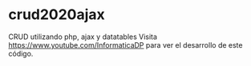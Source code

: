 # crud2020ajax
CRUD utilizando php, ajax y datatables
Visita  https://www.youtube.com/InformaticaDP para ver el desarrollo de este código.
